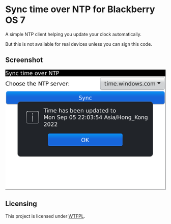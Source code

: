 # Sync time over NTP for Blackberry OS 7

A simple NTP client helping you update your clock automatically.

But this is not available for real devices unless you can sign this code.

## Screenshot

![](screenshot.png)

## Licensing

This project is licensed under [WTFPL](LICENSE.txt).
